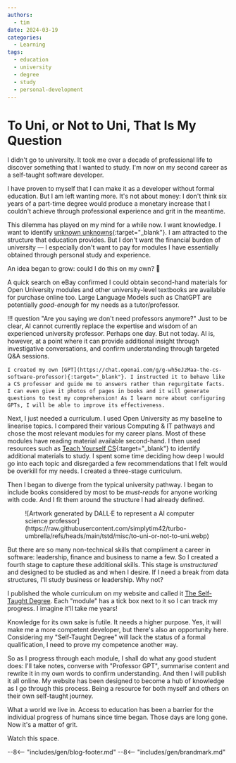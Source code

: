 ```yaml
---
authors:
  - tim
date: 2024-03-19
categories:
  - Learning
tags:
  - education
  - university
  - degree
  - study
  - personal-development
---
```


# To Uni, or Not to Uni, That Is My Question

I didn't go to university. It took me over a decade of professional life to discover something that I wanted to study. I'm now on my second career as a self-taught software developer.

I have proven to myself that I can make it as a developer without formal education. But I am left wanting more. It's not about money: I don't think six years of a part-time degree would produce a monetary increase that I couldn't achieve through professional experience and grit in the meantime.

<!-- more -->

This dilemma has played on my mind for a while now. I want knowledge. I want to identify [unknown unknowns](https://en.wikipedia.org/wiki/There_are_unknown_unknowns){:target="_blank"}. I am attracted to the structure that education provides. But I don't want the financial burden of university — I especially don't want to pay for modules I have essentially obtained through personal study and experience.

An idea began to grow: could I do this on my own? :thinking:

A quick search on eBay confirmed I could obtain second-hand materials for Open University modules and other university-level textbooks are available for purchase online too. Large Language Models such as ChatGPT are potentially _good-enough_ for my needs as a tutor/professor.

!!! question "Are you saying we don't need professors anymore?"
    Just to be clear, AI cannot currently replace the expertise and wisdom of an experienced university professor. Perhaps one day. But not today. AI is, however, at a point where it can provide additional insight through investigative conversations, and confirm understanding through targeted Q&A sessions.

    I created my own [GPT](https://chat.openai.com/g/g-wh5eJzMaa-the-cs-software-professor){:target="_blank"}. I instructed it to behave like a CS professor and guide me to answers rather than regurgitate facts. I can even give it photos of pages in books and it will generate questions to test my comprehension! As I learn more about configuring GPTs, I will be able to improve its effectiveness.

Next, I just needed a curriculum. I used Open University as my baseline to linearise topics. I compared their various Computing & IT pathways and chose the most relevant modules for my career plans. Most of these modules have reading material available second-hand. I then used resources such as [Teach Yourself CS](https://www.teachyourselfcs.com){:target="_blank"} to identify additional materials to study. I spent some time deciding how deep I would go into each topic and disregarded a few recommendations that I felt would be overkill for my needs. I created a three-stage curriculum.

Then I began to diverge from the typical university pathway. I began to include books considered by most to be _must-reads_ for anyone working with code. And I fit them around the structure I had already defined.

<figure markdown>
  ![Artwork generated by DALL·E to represent a AI computer science professor](https://raw.githubusercontent.com/simplytim42/turbo-umbrella/refs/heads/main/tstd/misc/to-uni-or-not-to-uni.webp)
</figure>

But there are so many non-technical skills that compliment a career in software: leadership, finance and business to name a few. So I created a fourth stage to capture these additional skills. This stage is _unstructured_ and designed to be studied as and when I desire. If I need a break from data structures, I'll study business or leadership. Why not?

I published the whole curriculum on my website and called it [The Self-Taught Degree](../../../index.md). Each "module" has a tick box next to it so I can track my progress. I imagine it'll take me years! 

Knowledge for its own sake is futile. It needs a higher purpose. Yes, it will make me a more competent developer, but there's also an opportunity here. Considering my "Self-Taught Degree" will lack the status of a formal qualification, I need to prove my competence another way.

So as I progress through each module, I shall do what any good student does: I'll take notes, converse with "Professor GPT", summarise content and rewrite it in my own words to confirm understanding. And then I will publish it all online. My website has been designed to become a hub of knowledge as I go through this process. Being a resource for both myself and others on their own self-taught journey.

What a world we live in. Access to education has been a barrier for the individual progress of humans since time began. Those days are long gone. Now it's a matter of grit.

Watch this space.

--8<-- "includes/gen/blog-footer.md"
--8<-- "includes/gen/brandmark.md"